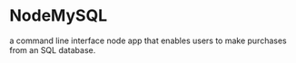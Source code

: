 # NodeMySQL
a command line interface node app that enables users to make purchases from an SQL database. 
